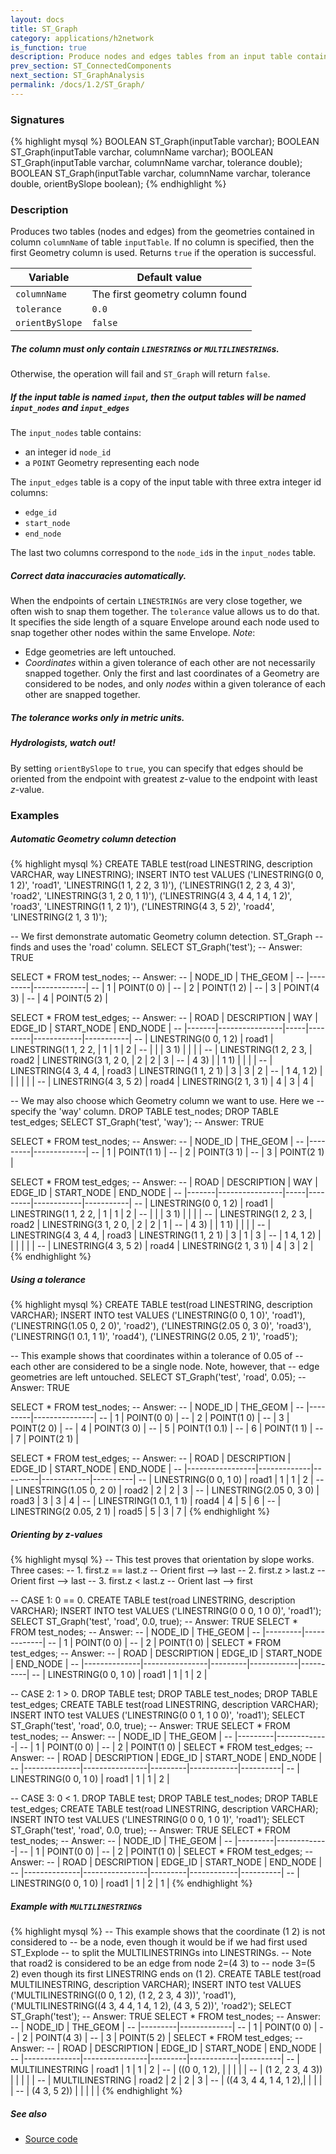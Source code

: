 ```yaml
---
layout: docs
title: ST_Graph
category: applications/h2network
is_function: true
description: Produce nodes and edges tables from an input table containing <code>(MULTI)LINESTRINGS</code>
prev_section: ST_ConnectedComponents
next_section: ST_GraphAnalysis
permalink: /docs/1.2/ST_Graph/
---
```


### Signatures

{% highlight mysql %}
BOOLEAN ST_Graph(inputTable varchar);
BOOLEAN ST_Graph(inputTable varchar, columnName varchar);
BOOLEAN ST_Graph(inputTable varchar, columnName varchar,
                 tolerance double);
BOOLEAN ST_Graph(inputTable varchar, columnName varchar,
                 tolerance double, orientBySlope boolean);
{% endhighlight %}

### Description

Produces two tables (nodes and edges) from the geometries contained in column
`columnName` of table `inputTable`. If no column is specified, then the first
Geometry column is used. Returns `true` if the operation is successful.

| Variable        | Default value                   |
|-----------------|---------------------------------|
| `columnName`    | The first geometry column found |
| `tolerance`     | `0.0`                           |
| `orientBySlope` | `false`                         |

<div class="note warning">
  <h5>The column must only contain <code>LINESTRING</code>s or
  <code>MULTILINESTRING</code>s.</h5>
  <p>Otherwise, the operation will fail and <code>ST_Graph</code> will return
  <code>false</code>.</p>
</div>

<div class="note info">
  <h5>If the input table is named <code>input</code>, then the output tables
  will be named <code>input_nodes</code> and <code>input_edges</code></h5>
  <p>The <code>input_nodes</code> table contains:</p>
  <ul>
  <li>an integer id <code>node_id</code></li>
  <li>a <code>POINT</code> Geometry representing each node</li>
  </ul>
  <p>The <code>input_edges</code> table is a copy of the input table with three
  extra integer id columns:</p>
  <ul>
  <li><code>edge_id</code></li>
  <li><code>start_node</code></li>
  <li><code>end_node</code></li>
  </ul>
  <p>The last two columns correspond to the <code>node_id</code>s in the
  <code>input_nodes</code> table.</p>
</div>

<div class="note">
  <h5>Correct data inaccuracies automatically.</h5>
  <p>When the endpoints of certain <code>LINESTRINGs</code> are very close together, we
  often wish to snap them together. The <code>tolerance</code> value allows us to do that.
  It specifies the side length of a square Envelope around each node used to
  snap together other nodes within the same Envelope. <i>Note</i>:
  <ul>
  <li>Edge geometries are left untouched.</li>
  <li> <i>Coordinates</i> within a given tolerance of each other are not
  necessarily snapped together. Only the first and last coordinates of a
  Geometry are considered to be nodes, and only <i>nodes</i> within a given
  tolerance of each other are snapped together.</li>
  </ul>
  </p>
</div>

<div class="note warning">
  <h5>The tolerance works only in metric units.</h5>
</div>

<div class="note">
  <h5>Hydrologists, watch out!</h5>
  <p>By setting <code>orientBySlope</code> to <code>true</code>, you can
  specify that edges should be oriented from the endpoint with greatest
  <i>z</i>-value to the endpoint with least <i>z</i>-value.</p>
</div>

### Examples

##### Automatic Geometry column detection

{% highlight mysql %}
CREATE TABLE test(road LINESTRING, description VARCHAR,
                  way LINESTRING);
INSERT INTO test VALUES
('LINESTRING(0 0, 1 2)', 'road1', 'LINESTRING(1 1, 2 2, 3 1)'),
('LINESTRING(1 2, 2 3, 4 3)', 'road2', 'LINESTRING(3 1, 2 0, 1 1)'),
('LINESTRING(4 3, 4 4, 1 4, 1 2)', 'road3', 'LINESTRING(1 1, 2 1)'),
('LINESTRING(4 3, 5 2)', 'road4', 'LINESTRING(2 1, 3 1)');

-- We first demonstrate automatic Geometry column detection. ST_Graph
-- finds and uses the 'road' column.
SELECT ST_Graph('test');
-- Answer: TRUE

SELECT * FROM test_nodes;
-- Answer:
--     | NODE_ID |   THE_GEOM  |
--     |---------|-------------|
--     |    1    | POINT(0 0)  |
--     |    2    | POINT(1 2)  |
--     |    3    | POINT(4 3)  |
--     |    4    | POINT(5 2)  |

SELECT * FROM test_edges;
-- Answer:
-- | ROAD  |  DESCRIPTION   | WAY | EDGE_ID | START_NODE | END_NODE  |
-- |-------|----------------|-----|---------|------------|-----------|
-- | LINESTRING(0 0, 1 2) | road1 | LINESTRING(1 1, 2 2, | 1 | 1 | 2 |
-- |                      |       |            3 1)      |   |   |   |
-- | LINESTRING(1 2, 2 3, | road2 | LINESTRING(3 1, 2 0, | 2 | 2 | 3 |
-- |            4 3)      |       |            1 1)      |   |   |   |
-- | LINESTRING(4 3, 4 4, | road3 | LINESTRING(1 1, 2 1) | 3 | 3 | 2 |
-- |            1 4, 1 2) |       |                      |   |   |   |
-- | LINESTRING(4 3, 5 2) | road4 | LINESTRING(2 1, 3 1) | 4 | 3 | 4 |

-- We may also choose which Geometry column we want to use. Here we
-- specify the 'way' column.
DROP TABLE test_nodes;
DROP TABLE test_edges;
SELECT ST_Graph('test', 'way');
-- Answer: TRUE

SELECT * FROM test_nodes;
-- Answer:
--     | NODE_ID |   THE_GEOM  |
--     |---------|-------------|
--     |    1    | POINT(1 1)  |
--     |    2    | POINT(3 1)  |
--     |    3    | POINT(2 1)  |

SELECT * FROM test_edges;
-- Answer:
-- | ROAD  |  DESCRIPTION   | WAY | EDGE_ID | START_NODE | END_NODE  |
-- |-------|----------------|-----|---------|------------|-----------|
-- | LINESTRING(0 0, 1 2) | road1 | LINESTRING(1 1, 2 2, | 1 | 1 | 2 |
-- |                      |       |            3 1)      |   |   |   |
-- | LINESTRING(1 2, 2 3, | road2 | LINESTRING(3 1, 2 0, | 2 | 2 | 1 |
-- |            4 3)      |       |            1 1)      |   |   |   |
-- | LINESTRING(4 3, 4 4, | road3 | LINESTRING(1 1, 2 1) | 3 | 1 | 3 |
-- |            1 4, 1 2) |       |                      |   |   |   |
-- | LINESTRING(4 3, 5 2) | road4 | LINESTRING(2 1, 3 1) | 4 | 3 | 2 |
{% endhighlight %}

##### Using a tolerance

{% highlight mysql %}
CREATE TABLE test(road LINESTRING, description VARCHAR);
INSERT INTO test VALUES ('LINESTRING(0 0, 1 0)', 'road1'),
                        ('LINESTRING(1.05 0, 2 0)', 'road2'),
                        ('LINESTRING(2.05 0, 3 0)', 'road3'),
                        ('LINESTRING(1 0.1, 1 1)', 'road4'),
                        ('LINESTRING(2 0.05, 2 1)', 'road5');

-- This example shows that coordinates within a tolerance of 0.05 of
-- each other are considered to be a single node. Note, however, that
-- edge geometries are left untouched.
SELECT ST_Graph('test', 'road', 0.05);
-- Answer: TRUE

SELECT * FROM test_nodes;
-- Answer:
--     | NODE_ID |  THE_GEOM     |
--     |---------|---------------|
--     |    1    | POINT(0 0)    |
--     |    2    | POINT(1 0)    |
--     |    3    | POINT(2 0)    |
--     |    4    | POINT(3 0)    |
--     |    5    | POINT(1 0.1)  |
--     |    6    | POINT(1 1)    |
--     |    7    | POINT(2 1)    |

SELECT * FROM test_edges;
-- Answer:
-- |      ROAD       | DESCRIPTION | EDGE_ID | START_NODE | END_NODE |
-- |-----------------|-------------|---------|------------|----------|
-- | LINESTRING(0 0, 1 0)     | road1 | 1 | 1 | 2 |
-- | LINESTRING(1.05 0, 2 0)  | road2 | 2 | 2 | 3 |
-- | LINESTRING(2.05 0, 3 0)  | road3 | 3 | 3 | 4 |
-- | LINESTRING(1 0.1, 1 1)   | road4 | 4 | 5 | 6 |
-- | LINESTRING(2 0.05, 2 1)  | road5 | 5 | 3 | 7 |
{% endhighlight %}

##### Orienting by z-values

{% highlight mysql %}
-- This test proves that orientation by slope works. Three cases:
--     1. first.z == last.z -- Orient first --> last
--     2. first.z > last.z -- Orient first --> last
--     3. first.z < last.z -- Orient last --> first

-- CASE 1: 0 == 0.
CREATE TABLE test(road LINESTRING, description VARCHAR);
INSERT INTO test VALUES ('LINESTRING(0 0 0, 1 0 0)', 'road1');
SELECT ST_Graph('test', 'road', 0.0, true);
-- Answer: TRUE
SELECT * FROM test_nodes;
-- Answer:
--     | NODE_ID |  THE_GEOM   |
--     |---------|-------------|
--     |    1    | POINT(0 0)  |
--     |    2    | POINT(1 0)  |
SELECT * FROM test_edges;
-- Answer:
-- |      ROAD    |  DESCRIPTION   | EDGE_ID | START_NODE | END_NODE |
-- |--------------|----------------|---------|------------|----------|
-- | LINESTRING(0 0, 1 0)  | road1 |    1    |      1     |    2     |

-- CASE 2: 1 > 0.
DROP TABLE test;
DROP TABLE test_nodes;
DROP TABLE test_edges;
CREATE TABLE test(road LINESTRING, description VARCHAR);
INSERT INTO test VALUES ('LINESTRING(0 0 1, 1 0 0)', 'road1');
SELECT ST_Graph('test', 'road', 0.0, true);
-- Answer: TRUE
SELECT * FROM test_nodes;
-- Answer:
--     | NODE_ID |  THE_GEOM   |
--     |---------|-------------|
--     |    1    | POINT(0 0)  |
--     |    2    | POINT(1 0)  |
SELECT * FROM test_edges;
-- Answer:
-- |      ROAD    |  DESCRIPTION   | EDGE_ID | START_NODE | END_NODE |
-- |--------------|----------------|---------|------------|----------|
-- | LINESTRING(0 0, 1 0)  | road1 |    1    |      1     |    2     |

-- CASE 3: 0 < 1.
DROP TABLE test;
DROP TABLE test_nodes;
DROP TABLE test_edges;
CREATE TABLE test(road LINESTRING, description VARCHAR);
INSERT INTO test VALUES ('LINESTRING(0 0 0, 1 0 1)', 'road1');
SELECT ST_Graph('test', 'road', 0.0, true);
-- Answer: TRUE
SELECT * FROM test_nodes;
-- Answer:
--     | NODE_ID |  THE_GEOM   |
--     |---------|-------------|
--     |    1    | POINT(0 0)  |
--     |    2    | POINT(1 0)  |
SELECT * FROM test_edges;
-- Answer:
-- |      ROAD    |  DESCRIPTION   | EDGE_ID | START_NODE | END_NODE |
-- |--------------|----------------|---------|------------|----------|
-- | LINESTRING(0 0, 1 0)  | road1 |    1    |      2     |    1     |
{% endhighlight %}

##### Example with `MULTILINESTRING`s

{% highlight mysql %}
-- This example shows that the coordinate (1 2) is not considered to
-- be a node, even though it would be if we had first used ST_Explode
-- to split the MULTILINESTRINGs into LINESTRINGs.
-- Note that road2 is considered to be an edge from node 2=(4 3) to
-- node 3=(5 2) even though its first LINESTRING ends on (1 2).
CREATE TABLE test(road MULTILINESTRING, description VARCHAR);
INSERT INTO test VALUES
    ('MULTILINESTRING((0 0, 1 2), (1 2, 2 3, 4 3))', 'road1'),
    ('MULTILINESTRING((4 3, 4 4, 1 4, 1 2), (4 3, 5 2))', 'road2');
SELECT ST_Graph('test');
-- Answer: TRUE
SELECT * FROM test_nodes;
-- Answer:
--     | NODE_ID |  THE_GEOM   |
--     |---------|-------------|
--     |    1    | POINT(0 0)  |
--     |    2    | POINT(4 3)  |
--     |    3    | POINT(5 2)  |
SELECT * FROM test_edges;
-- Answer:
-- |      ROAD    |  DESCRIPTION   | EDGE_ID | START_NODE | END_NODE |
-- |--------------|----------------|---------|------------|----------|
-- | MULTILINESTRING       | road1 |    1    |     1      |    2     |
-- | ((0 0, 1 2),          |       |         |            |          |
-- |  (1 2, 2 3, 4 3))     |       |         |            |          |
-- | MULTILINESTRING       | road2 |    2    |     2      |    3     |
-- | ((4 3, 4 4, 1 4, 1 2),|       |         |            |          |
-- |  (4 3, 5 2))          |       |         |            |          |
{% endhighlight %}

##### See also

* <a href="https://github.com/orbisgis/h2gis/blob/master/h2spatial-ext/src/main/java/org/h2gis/h2spatialext/function/spatial/graph/ST_Graph.java" target="_blank">Source code</a>

